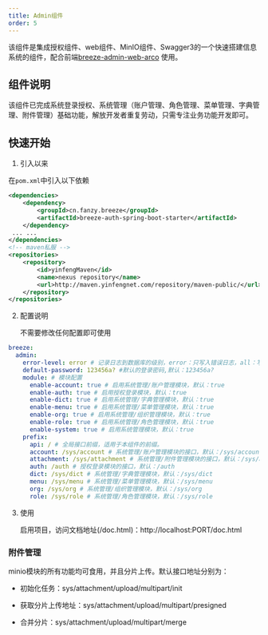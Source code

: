```yaml
---
title: Admin组件
order: 5
---
```


该组件是集成授权组件、web组件、MinIO组件、Swagger3的一个快速搭建信息系统的组件，配合前端[breeze-admin-web-arco](https://gitee.com/it-xiaofan/breeze-admin-web-arco)
使用。

## 组件说明

该组件已完成系统登录授权、系统管理（账户管理、角色管理、菜单管理、字典管理、附件管理）基础功能，解放开发者重复劳动，只需专注业务功能开发即可。

## 快速开始

1. 引入以来

在`pom.xml`中引入以下依赖

```xml
<dependencies>
    <dependency>
        <groupId>cn.fanzy.breeze</groupId>
        <artifactId>breeze-auth-spring-boot-starter</artifactId>
    </dependency>
 ... ...
</dependencies>
<!-- maven私服 -->
<repositories>
    <repository>
        <id>yinfengMaven</id>
        <name>nexus repository</name>
        <url>http://maven.yinfengnet.com/repository/maven-public/</url>
    </repository>
</repositories>
```

2. 配置说明

   不需要修改任何配置即可使用

```yaml
breeze:
  admin:
    error-level: error # 记录日志到数据库的级别，error：只写入错误日志，all：写入所有到数据库(默认)
    default-password: 123456a? #默认的登录密码,默认：123456a?
    module: # 模块配置
      enable-account: true # 启用系统管理/账户管理模块，默认：true
      enable-auth: true # 启用授权登录模块，默认：true
      enable-dict: true # 启用系统管理/字典管理模块，默认：true
      enable-menu: true # 启用系统管理/菜单管理模块，默认：true
      enable-org: true # 启用系统管理/组织管理模块，默认：true
      enable-role: true # 启用系统管理/角色管理模块，默认：true
      enable-system: true # 启用系统管理模块，默认：true
    prefix:
      api: / # 全局接口前缀，适用于本组件的前缀。
      account: /sys/account # 系统管理/账户管理模块的接口，默认：/sys/account
      attachment: /sys/attachment # 系统管理/附件管理模块的接口，默认：/sys/attachment
      auth: /auth # 授权登录模块的接口，默认：/auth
      dict: /sys/dict # 系统管理/字典管理模块，默认：/sys/dict
      menu: /sys/menu # 系统管理/菜单管理模块，默认：/sys/menu
      org: /sys/org # 系统管理/组织管理模块，默认：/sys/org
      role: /sys/role # 系统管理/角色管理模块，默认：/sys/role
```

3. 使用

   启用项目，访问文档地址(/doc.html)：http://localhost:PORT/doc.html

### 附件管理

minio模块的所有功能均可食用，并且分片上传。默认接口地址分别为：

* 初始化任务：sys/attachment/upload/multipart/init

* 获取分片上传地址：sys/attachment/upload/multipart/presigned

* 合并分片：sys/attachment/upload/multipart/merge
